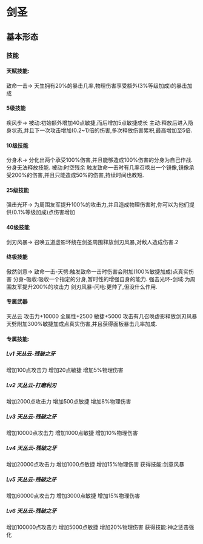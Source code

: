 # 剑圣

## 基本形态
### 技能

#### 天赋技能:
致命一击->
天生拥有20%的暴击几率,物理伤害享受额外(3%等级加成)的暴击加成

#### 5级技能
疾风步->
被动:初始额外增加40点敏捷,而后增加5点敏捷成长
主动:释放后进入隐身状态,并且下一次攻击增加(0.2~1)倍的伤害,多次释放伤害累积,最高增加至5倍.

#### 10级技能
分身术->
分化出两个承受100%伤害,并且能够造成100%伤害的分身为自己作战.分身无法释放技能.
被动:时空残余 触发致命一击时有几率召唤出一个镜像,镜像承受200%的伤害,并且只能造成50%的伤害,持续时间也教短.

#### 25级技能
强击光环->
为周围友军提升100%的攻击力,并且造成物理伤害时,你可以为他们提供(0.1%等级加成)点伤害增加

#### 40级技能
剑刃风暴->
召唤五道虚影环绕在剑圣周围释放剑刃风暴,对敌人造成伤害.2

#### 终极技能
傲然剑意->
致命一击-天劈:触发致命一击时伤害会附加(100%敏捷加成)点真实伤害
分身-吸收:吸收一个指定的分身,暂时性的增强自身的能力.
强击光环-剑域:为周围友军提升200%的攻击力
剑刃风暴-闪电:更帅了,但没什么作用.

#### 专属武器
天丛云
攻击力+10000
全属性+2500
敏捷+5000
攻击有几召唤虚影释放剑刃风暴
天劈附加300%敏捷加成点真实伤害,并且获得面板暴击几率加成.


#### 专属技能:
##### Lv1 天丛云-残破之牙
增加100点攻击力
增加20点敏捷
增加5%物理伤害

##### Lv2 天丛云-打磨利刃
增加2000点攻击力
增加500点敏捷
增加8%物理伤害

##### Lv3 天丛云-残破之牙
增加10000点攻击力
增加1000点敏捷
增加10%物理伤害

##### Lv4 天丛云-残破之牙
增加20000点攻击力
增加1000点敏捷
增加15%物理伤害
获得技能:剑意风暴

##### Lv5 天丛云-残破之牙
增加60000点攻击力
增加3000点敏捷
增加15%物理伤害

##### Lv6 天丛云-残破之牙
增加100000点攻击力
增加5000点敏捷
增加20%物理伤害
获得技能:神之惩击强化
